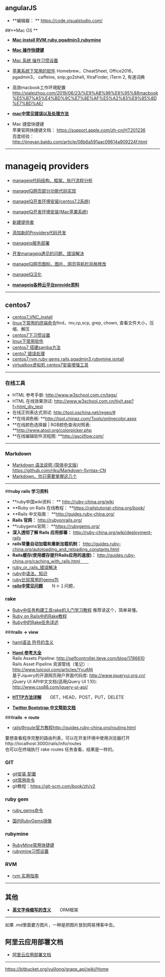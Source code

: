 ## angularJS 

* **编辑器： ** https://code.visualstudio.com/

##**Mac OS **  

* [**Mac install RVM,ruby,pqadmin3,rubymine**](https://bitbucket.org/yulilong/my_wiki/wiki/Mac%20install%20RVM,ruby,pqadmin3,rubymine)     

* [**Mac 操作快捷键**](https://bitbucket.org/yulilong/my_wiki/wiki/Mac%20%E6%93%8D%E4%BD%9C%E5%BF%AB%E6%8D%B7%E9%94%AE)    

* [Mac 系统 操作习惯设置](https://bitbucket.org/yulilong/my_wiki/wiki/Mac%20%E7%B3%BB%E7%BB%9F%20%E6%93%8D%E4%BD%9C%E4%B9%A0%E6%83%AF%E8%AE%BE%E7%BD%AE)   

* [苹果系统下常用的软件](https://bitbucket.org/yulilong/my_wiki/wiki/%E8%8B%B9%E6%9E%9C%E7%B3%BB%E7%BB%9F%E4%B8%8B%E5%B8%B8%E7%94%A8%E7%9A%84%E8%BD%AF%E4%BB%B6)    Homebrew，CheatSheet, Office2016， pgadmin3，  caffeine, snip,go2shell, XtraFinder, iTerm 2, 有道词典     

* 高效macbook工作环境配置     
http://xialeizhou.com/2019/06/23/%E9%AB%98%E6%95%88macbook%E5%B7%A5%E4%BD%9C%E7%8E%AF%E5%A2%83%E9%85%8D%E7%BD%AE/     

* [**mac中常见错误以及处理方法**](https://bitbucket.org/yulilong/my_wiki/wiki/mac%E4%B8%AD%E5%B8%B8%E8%A7%81%E9%94%99%E8%AF%AF%E4%BB%A5%E5%8F%8A%E5%A4%84%E7%90%86%E6%96%B9%E6%B3%95)       

* Mac 键盘快捷键     
苹果官网快捷键文档： https://support.apple.com/zh-cn/HT201236        
百度经验： http://jingyan.baidu.com/article/08b6a591aac09614a909224f.html      

-------------------------------------------------------------------------------------------------

# **manageiq  providers** 

* [manageiq代码结构、框架、执行流程分析](https://bitbucket.org/yulilong/my_wiki/wiki/manageiq%E4%BB%A3%E7%A0%81%E7%BB%93%E6%9E%84%E3%80%81%E6%A1%86%E6%9E%B6%E3%80%81%E6%89%A7%E8%A1%8C%E6%B5%81%E7%A8%8B%E5%88%86%E6%9E%90)  

* [manageIQ网页部分功能代码实现](https://bitbucket.org/yulilong/my_wiki/wiki/manageIQ%E7%BD%91%E9%A1%B5%E9%83%A8%E5%88%86%E5%8A%9F%E8%83%BD%E4%BB%A3%E7%A0%81%E5%AE%9E%E7%8E%B0)    

* [manageIQ开发环境安装(centos7.2系统)](https://bitbucket.org/yulilong/my_wiki/wiki/manageIQ%E5%BC%80%E5%8F%91%E7%8E%AF%E5%A2%83%E5%AE%89%E8%A3%85(centos7.2%E7%B3%BB%E7%BB%9F))    

* [manageIQ开发环境安装(Mac苹果系统)](https://bitbucket.org/yulilong/my_wiki/wiki/manageIQ%E5%BC%80%E5%8F%91%E7%8E%AF%E5%A2%83%E5%AE%89%E8%A3%85(Mac%E8%8B%B9%E6%9E%9C%E7%B3%BB%E7%BB%9F))   

* [新建提供者](https://bitbucket.org/yulilong/my_wiki/wiki/%E6%96%B0%E5%BB%BA%E6%8F%90%E4%BE%9B%E8%80%85)   

* [添加新的Providers代码开发](https://bitbucket.org/yulilong/my_wiki/wiki/%E6%B7%BB%E5%8A%A0%E6%96%B0%E7%9A%84Providers%E4%BB%A3%E7%A0%81%E5%BC%80%E5%8F%91)      

* [manageiq服务部署](https://bitbucket.org/yulilong/my_wiki/wiki/manageiq%E6%9C%8D%E5%8A%A1%E9%83%A8%E7%BD%B2)   
   
* [开发manageiq遇见的问题、错误解决](https://bitbucket.org/yulilong/my_wiki/wiki/%E5%BC%80%E5%8F%91manageiq%E9%81%87%E8%A7%81%E7%9A%84%E9%97%AE%E9%A2%98%E3%80%81%E9%94%99%E8%AF%AF%E8%A7%A3%E5%86%B3)           

* [manageIQ网页图标、图片、网页导航栏风格修改](https://bitbucket.org/yulilong/my_wiki/wiki/manageIQ%E7%BD%91%E9%A1%B5%E5%9B%BE%E6%A0%87%E3%80%81%E5%9B%BE%E7%89%87%E3%80%81%E7%BD%91%E9%A1%B5%E5%AF%BC%E8%88%AA%E6%A0%8F%E9%A3%8E%E6%A0%BC%E4%BF%AE%E6%94%B9)     

* [manageIQ汉化](https://bitbucket.org/yulilong/my_wiki/wiki/manageIQ%E6%B1%89%E5%8C%96)      

* [**manageiq各种云平台provide资料**](https://bitbucket.org/yulilong/my_wiki/wiki/manageiq%E5%90%84%E7%A7%8D%E4%BA%91%E5%B9%B3%E5%8F%B0provide%E8%B5%84%E6%96%99)

---------------------------------------------------------------------------------------------------------

## **centos7**       

* [centos7_VNC_install](https://bitbucket.org/yulilong/my_wiki/wiki/centos7_VNC_install)
* [linux下常用的终端命令](https://bitbucket.org/yulilong/my_wiki/wiki/linux%E4%B8%8B%E5%B8%B8%E7%94%A8%E7%9A%84%E7%BB%88%E7%AB%AF%E5%91%BD%E4%BB%A4)find，mv,cp,scp, grep, chown, 查看文件大小，压缩、解压     
* [centos7下习惯设置](https://bitbucket.org/yulilong/my_wiki/wiki/centos7%E4%B8%8B%E4%B9%A0%E6%83%AF%E8%AE%BE%E7%BD%AE)      
* [ linux下常用软件](https://bitbucket.org/yulilong/my_wiki/wiki/linux%E4%B8%8B%E5%B8%B8%E7%94%A8%E8%BD%AF%E4%BB%B6)       
* [centos7 搭建samba方法](https://bitbucket.org/yulilong/my_wiki/wiki/centos7%20%E6%90%AD%E5%BB%BAsamba%E6%96%B9%E6%B3%95)
* [ cento7 错误处理](https://bitbucket.org/yulilong/my_wiki/wiki/cento7%20%E9%94%99%E8%AF%AF%E5%A4%84%E7%90%86)  
* [centos7,rvm,ruby,gems,rails,pqadmin3,rubymine,isntall](https://bitbucket.org/yulilong/my_wiki/wiki/centos7,rvm,ruby,gems,rails,pqadmin3,rubymine,isntall)     
* [virtualbox虚拟机 centos7安装增强工具](https://bitbucket.org/yulilong/my_wiki/wiki/virtualbox%E8%99%9A%E6%8B%9F%E6%9C%BA%20centos7%E5%AE%89%E8%A3%85%E5%A2%9E%E5%BC%BA%E5%B7%A5%E5%85%B7)    

-------------------------------------------------------------------------------------------------   
### **在线工具**

* HTML 参考手册: http://www.w3school.com.cn/tags/  
* HTML 在线效果测试: http://www.w3school.com.cn/tiy/t.asp?f=html_div_test      
* 在线正则表达式测试: http://tool.oschina.net/regex/#      
* **在线调色板: **http://tool.chinaz.com/Tools/onlinecolor.aspx       
* **在线颜色选择器 | RGB颜色查询对照表: **http://www.atool.org/colorpicker.php       
* **在线编辑软件流程图: **http://asciiflow.com/        

-------------------------------------------------------------------------------------------------

###  **Markdown**         

* [Markdown 语法说明 (简体中文版)](http://www.appinn.com/markdown/index.html)      
https://github.com/riku/Markdown-Syntax-CN       
* [Markdown，你只需要掌握这几个](http://www.tuicool.com/articles/fmeMbqR)    

-------------------------------------------------------------------------------------------------

##**ruby rails 学习资料**

* **ruby中国wiki资料： ** http://ruby-china.org/wiki      
* **Ruby on Rails 在线教程： **https://railstutorial-china.org/book/          
* **Rails 中文指南： **http://guides.ruby-china.org/           
* **Rails 官网：** http://rubyonrails.org/             
* **rubygems官网： **https://rubygems.org/      
* **深入透彻了解 Rails 应用部署：** http://ruby-china.org/wiki/deployment-rails       
* **rails常量自动加载和重新加载机制：** http://guides.ruby-china.org/autoloading_and_reloading_constants.html       
* **Rails缓存(使用缓存提升Rails应用的速度)：** http://guides.ruby-china.org/caching_with_rails.html　　       
* [ruby_or_rails_错误解决](https://bitbucket.org/yulilong/my_wiki/wiki/ruby_or_rails_%E9%94%99%E8%AF%AF%E8%A7%A3%E5%86%B3)
* [ruby中语法、知识](https://bitbucket.org/yulilong/my_wiki/wiki/ruby%E4%B8%AD%E8%AF%AD%E6%B3%95%E3%80%81%E7%9F%A5%E8%AF%86)  
* [ruby比较常用的gems包](https://bitbucket.org/yulilong/my_wiki/wiki/ruby%E6%AF%94%E8%BE%83%E5%B8%B8%E7%94%A8%E7%9A%84gems%E5%8C%85)        
* [**rails中常见问题**](https://bitbucket.org/yulilong/my_wiki/wiki/rails%E4%B8%AD%E5%B8%B8%E8%A7%81%E9%97%AE%E9%A2%98)　　Ｎ＋１问题，       

### **rake**
* [Ruby中任务构建工具rake的入门学习教程](https://bitbucket.org/yulilong/my_wiki/wiki/Ruby%E4%B8%AD%E4%BB%BB%E5%8A%A1%E6%9E%84%E5%BB%BA%E5%B7%A5%E5%85%B7rake%E7%9A%84%E5%85%A5%E9%97%A8%E5%AD%A6%E4%B9%A0%E6%95%99%E7%A8%8B)          推荐读这个，简单易懂。
* [Ruby on Rails中的Rake教程](https://bitbucket.org/yulilong/my_wiki/wiki/%20Ruby%20on%20Rails%E4%B8%AD%E7%9A%84Rake%E6%95%99%E7%A8%8B)
* [Ruby中的Rake任务详述](https://bitbucket.org/yulilong/my_wiki/wiki/Ruby%E4%B8%AD%E7%9A%84Rake%E4%BB%BB%E5%8A%A1%E8%AF%A6%E8%BF%B0)


###**rails -> view**
* [haml语法 符号的含义](https://bitbucket.org/yulilong/my_wiki/wiki/haml%E8%AF%AD%E6%B3%95%20%E7%AC%A6%E5%8F%B7%E7%9A%84%E5%90%AB%E4%B9%89)      
* [**Haml 参考大全**](http://blackanger.blog.51cto.com/140924/47642/)      
Rails Assets Pipeline: http://selfcontroller.iteye.com/blog/1786610     
Rails Asset Pipeline 资源管线（笔记）:  http://www.tuicool.com/articles/YvuANj    
基于Jquery的开源网页用户界面代码库: http://www.jqueryui.org.cn/       
jQuery UI API中文文档(适用jQuery UI 1.10):  http://www.css88.com/jquery-ui-api/       
* [**HTTP方法详解**](https://bitbucket.org/yulilong/my_wiki/wiki/HTTP%E6%96%B9%E6%B3%95%E8%AF%A6%E8%A7%A3)　　GET，HEAD，POST，PUT，DELETE     

* [**Twitter Bootstrap 中文帮助文档**](http://wrongwaycn.github.io/bootstrap/docs/index.html)      

###**rails -> route**
* [rails中route官方教程](http://guides.ruby-china.org/routing.html)http://guides.ruby-china.org/routing.html

要想查看程序完整的路由列表，可以在开发环境中使用浏览器打开 http://localhost:3000/rails/info/routes    
也可以在终端执行 rake routes 任务查看，结果是一样的。
### **GIT**   
* [git安装,配置](https://bitbucket.org/yulilong/my_wiki/wiki/git%E5%AE%89%E8%A3%85,%E9%85%8D%E7%BD%AE)
* [git常用命令](https://bitbucket.org/yulilong/my_wiki/wiki/git%E5%B8%B8%E7%94%A8%E5%91%BD%E4%BB%A4)    
* git教程：https://git-scm.com/book/zh/v2   

### **ruby gem**    

* [ruby_gems命令](https://bitbucket.org/yulilong/my_wiki/wiki/ruby_gems%E5%91%BD%E4%BB%A4)     

* [国内RubyGems镜像](https://bitbucket.org/yulilong/my_wiki/wiki/%E5%9B%BD%E5%86%85RubyGems%E9%95%9C%E5%83%8F)   

###  **rubymine**   

* [RubyMine常用快捷键](https://bitbucket.org/yulilong/my_wiki/wiki/RubyMine%E5%B8%B8%E7%94%A8%E5%BF%AB%E6%8D%B7%E9%94%AE)    
* [rubymine习惯设置](https://bitbucket.org/yulilong/my_wiki/wiki/rubymine%E4%B9%A0%E6%83%AF%E8%AE%BE%E7%BD%AE)    


###  **RVM**   

* [rvm 实用指南](http://ruby-china.org/topics/576)


-------------------------------------------------------------------------------------------------
## 其他    

* [**英文字母缩写的含义**](https://bitbucket.org/yulilong/my_wiki/wiki/%E8%8B%B1%E6%96%87%E5%AD%97%E6%AF%8D%E7%BC%A9%E5%86%99%E7%9A%84%E5%90%AB%E4%B9%89)　　ORM框架     

-------------------------------------------------------------------------------------------------


如果 .md里面要方图片，一种是把图片放到网易博客中去。

## 阿里云应用部署文档
* [阿里云应用部署文档](https://bitbucket.org/yulilong/my_wiki/wiki/%20%E9%98%BF%E9%87%8C%E4%BA%91%E5%BA%94%E7%94%A8%E9%83%A8%E7%BD%B2%E6%96%87%E6%A1%A3)


-------------------------------------------------------------------------------------------------

https://bitbucket.org/yulilong/grape_api/wiki/Home